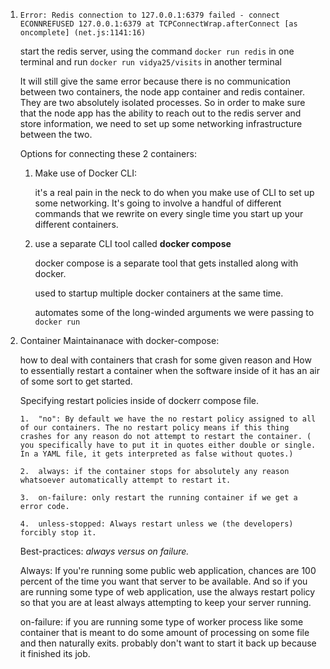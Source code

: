 1.  `Error: Redis connection to 127.0.0.1:6379 failed - connect ECONNREFUSED 127.0.0.1:6379
at TCPConnectWrap.afterConnect [as oncomplete] (net.js:1141:16)`

    start the redis server, using the command `docker run redis` in one terminal and run `docker run vidya25/visits` in another terminal

    It will still give the same error because there is no communication between two containers, the node app container and redis container. They are two absolutely isolated processes. So in order to make sure that the node app has the ability to reach out to the redis server and store information, we need to set up some networking infrastructure between the two.

    Options for connecting these 2 containers:
    
    1.  Make use of Docker CLI: 
    
        it's a real pain in the neck to do when you make use of CLI to set up some networking. It's going to involve a handful of different commands that we rewrite on every single time you start up your different containers.

    2.  use a separate CLI tool called **docker compose** 
    
        docker compose is a separate tool that gets installed along with docker.

        used to startup multiple docker containers at the same time.

        automates some of the long-winded arguments we were passing to `docker run`

2.  Container Maintainanace with docker-compose:

    how to deal with containers that crash for some given reason and How to essentially restart a container when the software inside of it has an air of some sort to get started.

    Specifying restart policies inside of dockerr compose file.
    
        1.  "no": By default we have the no restart policy assigned to all of our containers. The no restart policy means if this thing crashes for any reason do not attempt to restart the container. ( you specifically have to put it in quotes either double or single. In a YAML file, it gets interpreted as false without quotes.)
        
        2.  always: if the container stops for absolutely any reason whatsoever automatically attempt to restart it.

        3.  on-failure: only restart the running container if we get a error code.

        4.  unless-stopped: Always restart unless we (the developers) forcibly stop it.

    Best-practices: _always versus on failure._ 
    
    Always: If you're running some public web application, chances are 100 percent of the time you want that server to be available. And so if you are running some type of web application, use the always restart policy so that you are at least always attempting to keep your server running.
    
    on-failure: if you are running some type of worker process like some container that is meant to do some amount of processing on some file and then naturally exits. probably don't want to start it back up because it finished its job.







